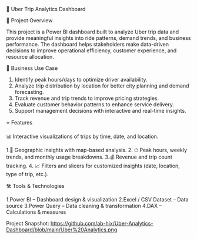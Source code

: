 🚖 Uber Trip Analytics Dashboard

📌 Project Overview

This project is a Power BI dashboard built to analyze Uber trip data and provide meaningful insights into ride patterns, demand trends, and business performance. The dashboard helps stakeholders make data-driven decisions to improve operational efficiency, customer experience, and resource allocation.

💼 Business Use Case

1. Identify peak hours/days to optimize driver availability.
2. Analyze trip distribution by location for better city planning and demand forecasting.
3. Track revenue and trip trends to improve pricing strategies.
4. Evaluate customer behavior patterns to enhance service delivery.
5. Support management decisions with interactive and real-time insights.

⭐ Features

📊 Interactive visualizations of trips by time, date, and location.

1.📍 Geographic insights with map-based analysis.
2. ⏱ Peak hours, weekly trends, and monthly usage breakdowns.
3.💰 Revenue and trip count tracking.
4. 📈 Filters and slicers for customized insights (date, location, type of trip, etc.).

🛠 Tools & Technologies

1.Power BI – Dashboard design & visualization
2.Excel / CSV Dataset – Data source
3.Power Query – Data cleaning & transformation
4.DAX – Calculations & measures

Project Snapshot: https://github.com/ab-hix/Uber-Analytics-Dashboard/blob/main/Uber%20Analytics.png
